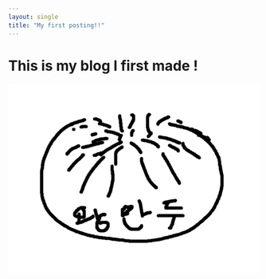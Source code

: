 ```yaml
---
layout: single
title: "My first posting!!"
---
```


# This is my blog I first made !



![kingmandooo](../images/2023-03-04-First/kingmandooo.png)

